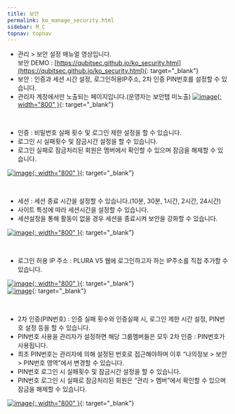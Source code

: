 ```yaml
---
title: 보안
permalink: ko_manage_security.html
sidebar: M_C
topnav: topnav
---
```


- 관리 > 보안 설정 매뉴얼 영상입니다.   
보안 DEMO : [https://qubitsec.github.io/ko_security.html](https://qubitsec.github.io/ko_security.html){: target="_blank"}
- 보안 : 인증과 세션 시간 설정, 로그인허용IP주소, 2차 인증 PIN번호를 설정할 수 있습니다.   
- 관리자 계정에서만 노출되는 페이지입니다.(운영자는 보안탭 미노출)
 [![image](/docs/images/Manual/common/manage/security/1.png){: width="800" }](/docs/images/Manual/common/manage/security/1.png){: target="_blank"}

<br />

- 인증 : 비밀번호 실패 횟수 및 로그인 제한 설정을 할 수 있습니다.
- 로그인 시 실패횟수 및 잠금시간 설정을 할 수 있습니다.
- 로그인 실패로 잠금처리된 회원은 멤버에서 확인할 수 있으며 잠금을 해제할 수 있습니다.
 
[![image](/docs/images/Manual/common/manage/security/2.png){: width="800" }](/docs/images/Manual/common/manage/security/2.png){: target="_blank"}

<br />

- 세션 : 세션 종료 시간을 설정할 수 있습니다.(10분, 30분, 1시간, 2시간, 24시간)
- 사이트 특성에 따라 세션시간을 설정할 수 있습니다.
- 세션설정을 통해 활동이 없을 경우 세션을 종료시켜 보안을 강화할 수 있습니다.
 
[![image](/docs/images/Manual/common/manage/security/3.png){: width="800" }](/docs/images/Manual/common/manage/security/3.png){: target="_blank"}

<br />

- 로그인 허용 IP 주소 : PLURA V5 웹에 로그인하고자 하는 IP주소를 직접 추가할 수 있습니다.

 [![image](/docs/images/Manual/common/manage/security/4.png){: width="800" }](/docs/images/Manual/common/manage/security/4.png){: target="_blank"}   
 [![image](/docs/images/Manual/common/manage/security/5.png)](/docs/images/Manual/common/manage/security/5.png){: target="_blank"}

<br />

- 2차 인증(PIN번호) : 인증 실패 횟수와 인증실패 시, 로그인 제한 시간 설정, PIN번호 설정 등을 할 수 있습니다.
- PIN번호 사용을 관리자가 설정하면 해당 그룹멤버들은 모두 2차 인증 : PIN번호가 사용됩니다.
- 최초 PIN번호는 관리자에 의해 설정된 번호로 접근해야하며 이후 “나의정보 > 보안 > PIN번호 영역”에서 변경할 수 있습니다.
- PIN번호 로그인 시 실패횟수 및 잠금시간 설정을 할 수 있습니다.
- PIN번호 로그인 시 실패로 잠금처리된 회원은 “관리 > 멤버”에서 확인할 수 있으며 잠금을 해제할 수 있습니다.

 [![image](/docs/images/Manual/common/manage/security/6.png){: width="800" }](/docs/images/Manual/common/manage/security/6.png){: target="_blank"}